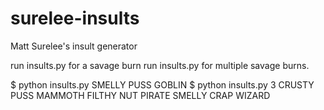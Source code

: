 # surelee-insults
Matt Surelee's insult generator

run insults.py for a savage burn
run insults.py <integer> for multiple savage burns.

$ python insults.py
SMELLY PUSS GOBLIN
$ python insults.py 3
CRUSTY PUSS MAMMOTH
FILTHY NUT PIRATE
SMELLY CRAP WIZARD
